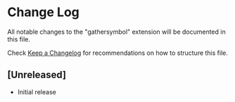 # Change Log

All notable changes to the "gathersymbol" extension will be documented in this file.

Check [Keep a Changelog](http://keepachangelog.com/) for recommendations on how to structure this file.

## [Unreleased]

- Initial release